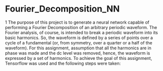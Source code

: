 # Fourier_Decomposition_NN
1
The purpose of this project is to generate a neural network capable of performing a Fourier Decomposition of an arbitrary periodic waveform. The Fourier analysis, of course, is intended to break a periodic waveform into its basic harmonics. So, the waveform is defined by a series of points over a cycle of a fundamental (or, from symmetry, over a quarter or a half of the waveform). For this assignment, assumption that all the harmonics are in phase was made and the dc level was removed, hence, the waveform is expressed by a set of harmonics. To achieve the goal of this assignment, Tensorflow was used and the following steps were taken:
